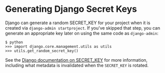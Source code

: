 # Generating Django Secret Keys

Django can generate a random SECRET_KEY for your project when it is created via `django-admin startproject`.
If you've skipped that step, you can generate an appropriate key later on using the same code as `django-admin`:

```
$ python
>>> import django.core.management.utils as utils
>>> utils.get_random_secret_key()
```

See the [Django documentation on SECRET_KEY](https://docs.djangoproject.com/en/1.11/ref/settings/#secret-key) for
more information, including what metadata is invalidated when the `SECRET_KEY` is rotated.
